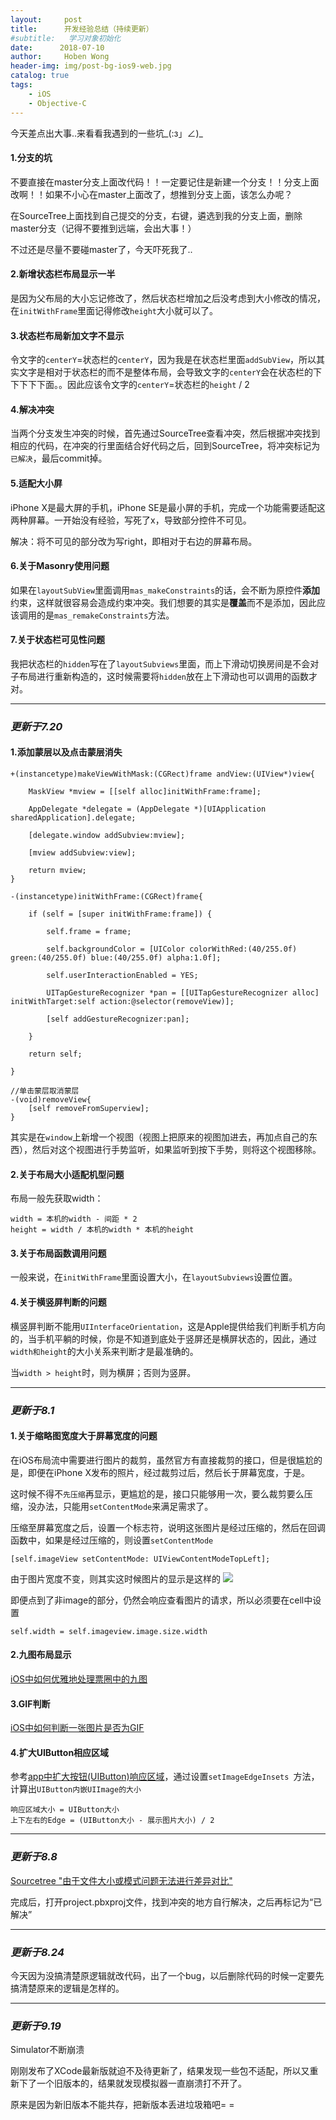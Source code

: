 ```yaml
---
layout:     post
title:      开发经验总结（持续更新）
#subtitle:   学习对象初始化
date:      2018-07-10
author:     Hoben Wong
header-img: img/post-bg-ios9-web.jpg
catalog: true
tags:
    - iOS
    - Objective-C
---
```

今天差点出大事..来看看我遇到的一些坑_(:з」∠)_
#### 1.分支的坑 
不要直接在master分支上面改代码！！一定要记住是新建一个分支！！分支上面改啊！！如果不小心在master上面改了，想推到分支上面，该怎么办呢？

在SourceTree上面找到自己提交的分支，右键，遴选到我的分支上面，删除master分支（记得不要推到远端，会出大事！）

不过还是尽量不要碰master了，今天吓死我了..
#### 2.新增状态栏布局显示一半
是因为父布局的大小忘记修改了，然后状态栏增加之后没考虑到大小修改的情况，在`initWithFrame`里面记得修改`height`大小就可以了。
#### 3.状态栏布局新加文字不显示
令文字的`centerY`=状态栏的`centerY`，因为我是在状态栏里面`addSubView`，所以其实文字是相对于状态栏的而不是整体布局，会导致文字的`centerY`会在状态栏的下下下下下面。。因此应该令文字的`centerY`=状态栏的`height` / 2
#### 4.解决冲突
当两个分支发生冲突的时候，首先通过SourceTree查看冲突，然后根据冲突找到相应的代码，在冲突的行里面结合好代码之后，回到SourceTree，将冲突标记为`已解决`，最后commit掉。
#### 5.适配大小屏
iPhone X是最大屏的手机，iPhone SE是最小屏的手机，完成一个功能需要适配这两种屏幕。一开始没有经验，写死了x，导致部分控件不可见。

解决：将不可见的部分改为写right，即相对于右边的屏幕布局。

#### 6.关于Masonry使用问题
如果在`layoutSubView`里面调用`mas_makeConstraints`的话，会不断为原控件**添加**约束，这样就很容易会造成约束冲突。我们想要的其实是**覆盖**而不是添加，因此应该调用的是`mas_remakeConstraints`方法。

#### 7.关于状态栏可见性问题
我把状态栏的`hidden`写在了`layoutSubviews`里面，而上下滑动切换房间是不会对子布局进行重新构造的，这时候需要将`hidden`放在上下滑动也可以调用的函数才对。

---

### _更新于7.20_

#### 1.添加蒙层以及点击蒙层消失
```
+(instancetype)makeViewWithMask:(CGRect)frame andView:(UIView*)view{
    
    MaskView *mview = [[self alloc]initWithFrame:frame];
    
    AppDelegate *delegate = (AppDelegate *)[UIApplication sharedApplication].delegate;
    
    [delegate.window addSubview:mview];
    
    [mview addSubview:view];

    return mview;
}
```
```
-(instancetype)initWithFrame:(CGRect)frame{
    
    if (self = [super initWithFrame:frame]) {
        
        self.frame = frame;
        
        self.backgroundColor = [UIColor colorWithRed:(40/255.0f) green:(40/255.0f) blue:(40/255.0f) alpha:1.0f];
        
        self.userInteractionEnabled = YES;
        
        UITapGestureRecognizer *pan = [[UITapGestureRecognizer alloc] initWithTarget:self action:@selector(removeView)];
        
        [self addGestureRecognizer:pan];
        
    }
    
    return self;
    
}
```
```
//单击蒙层取消蒙层
-(void)removeView{
    [self removeFromSuperview];
}
```
其实是在`window`上新增一个视图（视图上把原来的视图加进去，再加点自己的东西），然后对这个视图进行手势监听，如果监听到按下手势，则将这个视图移除。

#### 2.关于布局大小适配机型问题
布局一般先获取width：
```
width = 本机的width - 间距 * 2
height = width / 本机的width * 本机的height
```

#### 3.关于布局函数调用问题
一般来说，在`initWithFrame`里面设置大小，在`layoutSubviews`设置位置。

#### 4.关于横竖屏判断的问题
横竖屏判断不能用`UIInterfaceOrientation`，这是Apple提供给我们判断手机方向的，当手机平躺的时候，你是不知道到底处于竖屏还是横屏状态的，因此，通过`width和height`的大小关系来判断才是最准确的。

当`width > height`时，则为横屏；否则为竖屏。

------
### _更新于8.1_
#### 1.关于缩略图宽度大于屏幕宽度的问题
在iOS布局流中需要进行图片的裁剪，虽然官方有直接裁剪的接口，但是很尴尬的是，即便在iPhone X发布的照片，经过裁剪过后，然后长于屏幕宽度，于是。

这时候不得不`先压缩`再显示，更尴尬的是，接口只能够用一次，要么裁剪要么压缩，没办法，只能用`setContentMode`来满足需求了。

压缩至屏幕宽度之后，设置一个标志符，说明这张图片是经过压缩的，然后在回调函数中，如果是经过压缩的，则设置`setContentMode`
```
[self.imageView setContentMode: UIViewContentModeTopLeft];
```

由于图片宽度不变，则其实这时候图片的显示是这样的
![](https://upload-images.jianshu.io/upload_images/8407639-75f67cb2920eacd2.png?imageMogr2/auto-orient/strip%7CimageView2/2/w/1240)

即便点到了非image的部分，仍然会响应查看图片的请求，所以必须要在cell中设置
```
self.width = self.imageview.image.size.width
```

#### 2.九图布局显示
[iOS中如何优雅地处理票圈中的九图](https://www.jianshu.com/p/8bc8664a1a4c)

#### 3.GIF判断
[iOS中如何判断一张图片是否为GIF](https://www.jianshu.com/p/eef58d66dfe2)

#### 4.扩大UIButton相应区域
参考[app中扩大按钮(UIButton)响应区域](https://www.jianshu.com/p/0fc2bc2a034c)，通过设置`setImageEdgeInsets `方法，计算出`UIButton内嵌UIImage的大小`
```
响应区域大小 = UIButton大小
上下左右的Edge = (UIButton大小 - 展示图片大小) / 2
```

----
### _更新于8.8_
[Sourcetree "由于文件大小或模式问题无法进行差异对比"](https://www.jianshu.com/p/4e9dcc93999a)

完成后，打开project.pbxproj文件，找到冲突的地方自行解决，之后再标记为“已解决”

----
### _更新于8.24_
今天因为没搞清楚原逻辑就改代码，出了一个bug，以后删除代码的时候一定要先搞清楚原来的逻辑是怎样的。

----
### _更新于9.19_
Simulator不断崩溃

刚刚发布了XCode最新版就迫不及待更新了，结果发现一些包不适配，所以又重新下了一个旧版本的，结果就发现模拟器一直崩溃打不开了。

原来是因为新旧版本不能共存，把新版本丢进垃圾箱吧= =
